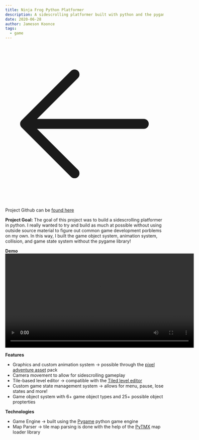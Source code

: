 ```yaml
---
title: Ninja Frog Python Platformer
description: A sidescrolling platformer built with python and the pygame game engine. Fully functional with animations, game states, and a tile-based map system.
date: 2020-06-28
author: Jameson Koonce
tags:
  - game
---
```


<a href="/projects">
  <div class="fixed top-0 left-0 m-[1.5rem] hover:scale-[120%] duration-100">
      <svg xmlns="http://www.w3.org/2000/svg" fill="none" viewBox="0 0 24 24" stroke-width="1.5" stroke="currentColor" class="w-10 h-10">
          <path stroke-linecap="round" stroke-linejoin="round" d="M10.5 19.5L3 12m0 0l7.5-7.5M3 12h18" />
      </svg>          
  </div>
</a>

Project Github can be <a href="https://github.com/jrkoonce-invis/Pygame-Platformer" target="_blank">found here</a>

**Project Goal:** The goal of this project was to build a sidescrolling platformer in python. I really wanted to try and build as much at possible without using outside source material to figure out common game development porblems on my own. In this way, I built the game object system, animation system, collision, and game state system without the pygame library! 

**Demo** 
<video width="600" controls>
    <source src="../../static/img/ninjafrog.mp4" type="video/mp4">
</video>

**Features**
- Graphics and custom animation system -> possible through the <a href="https://pixelfrog-assets.itch.io/pixel-adventure-1" target="_blank">pixel adventure asset</a> pack
- Camera movement to allow for sidescrolling gameplay
- Tile-based level editor -> compatible with the <a href="https://www.mapeditor.org/" target="_blank">Tiled level editor</a>
- Custom game state management system -> allows for menu, pause, lose states and more!
- Game object system with 6+ game object types and 25+ possible object propterties

**Technologies**
- Game Engine -> built using the <a href="https://www.pygame.org/news" target="_blank">Pygame</a> python game engine
- Map Parser -> tile map parsing is done with the help of the <a href="https://pytmx.readthedocs.io/en/latest/" target="_blank">PyTMX</a> map loader library